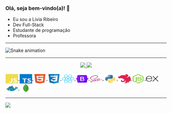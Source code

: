 ### Olá, seja bem-vindo(a)! 👋

* Eu sou a Livia Ribeiro 
* Dev Full-Stack
* Estudante de programação
* Professora
----------
<div>
  
 ![Snake animation](https://github.com/ribeirolivia/ribeirolivia/blob/output/github-contribution-grid-snake.svg)
</div>
  
 ---------- 
  
<div align="center">
  <a href="https://github.com/ribeirolivia">
  <img height="180em" src="https://github-readme-stats.vercel.app/api?username=ribeirolivia&show_icons=true&theme=highcontrast&include_all_commits=true&count_private=true"/>
  <img height="180em" src="https://github-readme-stats.vercel.app/api/top-langs/?username=ribeirolivia&layout=compact&langs_count=7&theme=highcontrast"/>
</div>

  <div style="display: inline_block"><br>
  <img align="center" alt="Livia-Js" height="30" width="40" src="https://raw.githubusercontent.com/devicons/devicon/master/icons/javascript/javascript-plain.svg">
  <img align="center" alt="Livia-Ts" height="30" width="40" src="https://raw.githubusercontent.com/devicons/devicon/master/icons/typescript/typescript-plain.svg">
  <img align="center" alt="Livia-HTML" height="30" width="40" src="https://raw.githubusercontent.com/devicons/devicon/master/icons/html5/html5-original.svg">
  <img align="center" alt="Livia-CSS" height="30" width="40" src="https://raw.githubusercontent.com/devicons/devicon/master/icons/css3/css3-original.svg">
  
  <img align="center" alt="Livia-React" height="30" width="40" src="https://raw.githubusercontent.com/devicons/devicon/master/icons/react/react-original.svg">
  <img align="center" alt="Livia-Bootstrap" height="30" width="40" src="https://raw.githubusercontent.com/devicons/devicon/master/icons/bootstrap/bootstrap-original.svg">
  <img align="center" alt="Livia-Sass" height="30" width="40" src="https://raw.githubusercontent.com/devicons/devicon/master/icons/sass/sass-original.svg">
    
  <img align="center" alt="Livia-Python" height="30" width="40" src="https://raw.githubusercontent.com/devicons/devicon/master/icons/python/python-original.svg">
  
  <img align="center" alt="Livia-Nest" height="30" width="40" src="https://raw.githubusercontent.com/devicons/devicon/master/icons//nestjs/nestjs-plain.svg"> 
  <img align="center" alt="Livia-Node" height="30" width="40" src="https://raw.githubusercontent.com/devicons/devicon/master/icons/nodejs/nodejs-original.svg">
  <img align="center" alt="Livia-Express" height="30" width="40" src="https://raw.githubusercontent.com/devicons/devicon/master/icons/express/express-original.svg">
  
  
 <img align="center" alt="Livia-Docker" height="30" width="40" src="https://raw.githubusercontent.com/devicons/devicon/master/icons/docker/docker-original.svg">
 <img align="center" alt="Livia-MongoDB" height="30" width="40" src="https://raw.githubusercontent.com/devicons/devicon/master/icons/mongodb/mongodb-original.svg">
      
</div>


----------

  
<div> 
  
  
  <a href="https://www.linkedin.com/in/liviaribeiros" target="_blank"><img src="https://img.shields.io/badge/-LinkedIn-%230077B5?style=for-the-badge&logo=linkedin&logoColor=white" target="_blank"></a> 
 
 
</div>
  


